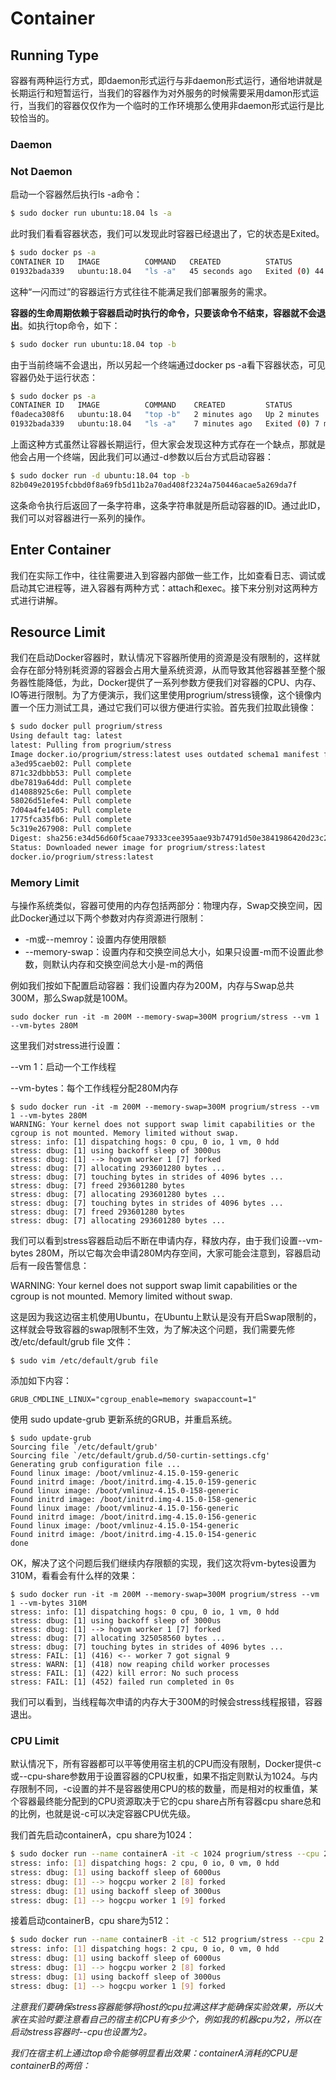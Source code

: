 # Container

## Running Type

容器有两种运行方式，即daemon形式运行与非daemon形式运行，通俗地讲就是长期运行和短暂运行，当我们的容器作为对外服务的时候需要采用damon形式运行，当我们的容器仅仅作为一个临时的工作环境那么使用非daemon形式运行是比较恰当的。



### Daemon



### Not Daemon

启动一个容器然后执行ls -a命令：

```sh
$ sudo docker run ubuntu:18.04 ls -a
```



此时我们看看容器状态，我们可以发现此时容器已经退出了，它的状态是Exited。

```sh
$ sudo docker ps -a
CONTAINER ID   IMAGE          COMMAND   CREATED          STATUS                      PORTS     NAMES
01932bada339   ubuntu:18.04   "ls -a"   45 seconds ago   Exited (0) 44 seconds ago            
```



这种“一闪而过”的容器运行方式往往不能满足我们部署服务的需求。

**容器的生命周期依赖于容器启动时执行的命令，只要该命令不结束，容器就不会退出**。如执行top命令，如下：

```sh
$ sudo docker run ubuntu:18.04 top -b
```



由于当前终端不会退出，所以另起一个终端通过docker ps -a看下容器状态，可见容器仍处于运行状态：

```sh
$ sudo docker ps -a
CONTAINER ID   IMAGE          COMMAND    CREATED         STATUS                     PORTS     NAMES
f0adeca308f6   ubuntu:18.04   "top -b"   2 minutes ago   Up 2 minutes                         vigilant_wilbur
01932bada339   ubuntu:18.04   "ls -a"    7 minutes ago   Exited (0) 7 minutes ago             zen_albattani
```



上面这种方式虽然让容器长期运行，但大家会发现这种方式存在一个缺点，那就是他会占用一个终端，因此我们可以通过-d参数以后台方式启动容器：

```sh
$ sudo docker run -d ubuntu:18.04 top -b
82b049e20195fcbbd0f8a69fb5d11b2a70ad408f2324a750446acae5a269da7f
```



这条命令执行后返回了一条字符串，这条字符串就是所启动容器的ID。通过此ID，我们可以对容器进行一系列的操作。



## Enter Container

我们在实际工作中，往往需要进入到容器内部做一些工作，比如查看日志、调试或启动其它进程等，进入容器有两种方式：attach和exec。接下来分别对这两种方式进行讲解。



## Resource Limit

我们在启动Docker容器时，默认情况下容器所使用的资源是没有限制的，这样就会存在部分特别耗资源的容器会占用大量系统资源，从而导致其他容器甚至整个服务器性能降低，为此，Docker提供了一系列参数方便我们对容器的CPU、内存、IO等进行限制。为了方便演示，我们这里使用progrium/stress镜像，这个镜像内置一个压力测试工具，通过它我们可以很方便进行实验。首先我们拉取此镜像：

```sh
$ sudo docker pull progrium/stress
Using default tag: latest
latest: Pulling from progrium/stress
Image docker.io/progrium/stress:latest uses outdated schema1 manifest format. Please upgrade to a schema2 image for better future compatibility. More information at https://docs.docker.com/registry/spec/deprecated-schema-v1/
a3ed95caeb02: Pull complete
871c32dbbb53: Pull complete
dbe7819a64dd: Pull complete
d14088925c6e: Pull complete
58026d51efe4: Pull complete
7d04a4fe1405: Pull complete
1775fca35fb6: Pull complete
5c319e267908: Pull complete
Digest: sha256:e34d56d60f5caae79333cee395aae93b74791d50e3841986420d23c2ee4697bf
Status: Downloaded newer image for progrium/stress:latest
docker.io/progrium/stress:latest
```



### Memory Limit

与操作系统类似，容器可使用的内存包括两部分：物理内存，Swap交换空间，因此Docker通过以下两个参数对内存资源进行限制：

- -m或--memroy：设置内存使用限额
- --memory-swap：设置内存和交换空间总大小，如果只设置-m而不设置此参数，则默认内存和交换空间总大小是-m的两倍

例如我们按如下配置启动容器：我们设置内存为200M，内存与Swap总共300M，那么Swap就是100M。

```
sudo docker run -it -m 200M --memory-swap=300M progrium/stress --vm 1 --vm-bytes 280M
```

这里我们对stress进行设置：

--vm 1：启动一个工作线程

--vm-bytes：每个工作线程分配280M内存



```
$ sudo docker run -it -m 200M --memory-swap=300M progrium/stress --vm 1 --vm-bytes 280M
WARNING: Your kernel does not support swap limit capabilities or the cgroup is not mounted. Memory limited without swap.
stress: info: [1] dispatching hogs: 0 cpu, 0 io, 1 vm, 0 hdd
stress: dbug: [1] using backoff sleep of 3000us
stress: dbug: [1] --> hogvm worker 1 [7] forked
stress: dbug: [7] allocating 293601280 bytes ...
stress: dbug: [7] touching bytes in strides of 4096 bytes ...
stress: dbug: [7] freed 293601280 bytes
stress: dbug: [7] allocating 293601280 bytes ...
stress: dbug: [7] touching bytes in strides of 4096 bytes ...
stress: dbug: [7] freed 293601280 bytes
stress: dbug: [7] allocating 293601280 bytes ...
```



我们可以看到stress容器启动后不断在申请内存，释放内存，由于我们设置--vm-bytes 280M，所以它每次会申请280M内存空间，大家可能会注意到，容器启动后有一段告警信息：

WARNING: Your kernel does not support swap limit capabilities or the cgroup is not mounted. Memory limited without swap.

这是因为我这边宿主机使用Ubuntu，在Ubuntu上默认是没有开启Swap限制的，这样就会导致容器的swap限制不生效，为了解决这个问题，我们需要先修改/etc/default/grub file 文件：

```
$ sudo vim /etc/default/grub file
```

添加如下内容：

```
GRUB_CMDLINE_LINUX="cgroup_enable=memory swapaccount=1"
```

使用 sudo update-grub 更新系统的GRUB，并重启系统。



```
$ sudo update-grub
Sourcing file `/etc/default/grub'
Sourcing file `/etc/default/grub.d/50-curtin-settings.cfg'
Generating grub configuration file ...
Found linux image: /boot/vmlinuz-4.15.0-159-generic
Found initrd image: /boot/initrd.img-4.15.0-159-generic
Found linux image: /boot/vmlinuz-4.15.0-158-generic
Found initrd image: /boot/initrd.img-4.15.0-158-generic
Found linux image: /boot/vmlinuz-4.15.0-156-generic
Found initrd image: /boot/initrd.img-4.15.0-156-generic
Found linux image: /boot/vmlinuz-4.15.0-154-generic
Found initrd image: /boot/initrd.img-4.15.0-154-generic
done
```



OK，解决了这个问题后我们继续内存限额的实现，我们这次将vm-bytes设置为310M，看看会有什么样的效果：

```
$ sudo docker run -it -m 200M --memory-swap=300M progrium/stress --vm 1 --vm-bytes 310M
stress: info: [1] dispatching hogs: 0 cpu, 0 io, 1 vm, 0 hdd
stress: dbug: [1] using backoff sleep of 3000us
stress: dbug: [1] --> hogvm worker 1 [7] forked
stress: dbug: [7] allocating 325058560 bytes ...
stress: dbug: [7] touching bytes in strides of 4096 bytes ...
stress: FAIL: [1] (416) <-- worker 7 got signal 9
stress: WARN: [1] (418) now reaping child worker processes
stress: FAIL: [1] (422) kill error: No such process
stress: FAIL: [1] (452) failed run completed in 0s
```



我们可以看到，当线程每次申请的内存大于300M的时候会stress线程报错，容器退出。



### CPU Limit

默认情况下，所有容器都可以平等使用宿主机的CPU而没有限制，Docker提供-c或--cpu-share参数用于设置容器的CPU权重，如果不指定则默认为1024。与内存限制不同，-c设置的并不是容器使用CPU的核的数量，而是相对的权重值，某个容器最终能分配到的CPU资源取决于它的cpu share占所有容器cpu share总和的比例，也就是说-c可以决定容器CPU优先级。

我们首先启动containerA，cpu share为1024：

```sh
$ sudo docker run --name containerA -it -c 1024 progrium/stress --cpu 2
stress: info: [1] dispatching hogs: 2 cpu, 0 io, 0 vm, 0 hdd
stress: dbug: [1] using backoff sleep of 6000us
stress: dbug: [1] --> hogcpu worker 2 [8] forked
stress: dbug: [1] using backoff sleep of 3000us
stress: dbug: [1] --> hogcpu worker 1 [9] forked
```



接着启动containerB，cpu share为512：

```sh
$ sudo docker run --name containerB -it -c 512 progrium/stress --cpu 2
stress: info: [1] dispatching hogs: 2 cpu, 0 io, 0 vm, 0 hdd
stress: dbug: [1] using backoff sleep of 6000us
stress: dbug: [1] --> hogcpu worker 2 [8] forked
stress: dbug: [1] using backoff sleep of 3000us
stress: dbug: [1] --> hogcpu worker 1 [9] forked
```



*注意我们要确保stress容器能够将host的cpu拉满这样才能确保实验效果，所以大家在实验时要注意看自己的宿主机CPU有多少个，例如我的机器cpu为2，所以在启动stress容器时--cpu也设置为2。*

*我们在宿主机上通过top命令能够明显看出效果：containerA消耗的CPU是containerB的两倍：*
